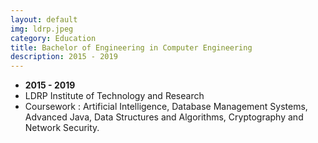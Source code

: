 ```yaml
---
layout: default
img: ldrp.jpeg
category: Education
title: Bachelor of Engineering in Computer Engineering
description: 2015 - 2019
---
```


* __2015 - 2019__
* LDRP Institute of Technology and Research
* Coursework : Artificial Intelligence, Database Management Systems, Advanced Java, Data Structures and Algorithms, Cryptography and Network Security.

